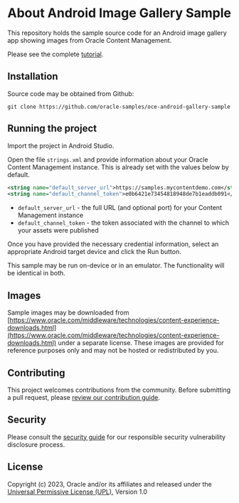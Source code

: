 # About Android Image Gallery Sample

This repository holds the sample source code for an Android image gallery app showing images from Oracle Content Management.

Please see the complete [tutorial](https://www.oracle.com/pls/topic/lookup?ctx=cloud&id=oce-android-gallery-sample).

## Installation

Source code may be obtained from Github:

```
git clone https://github.com/oracle-samples/oce-android-gallery-sample
```

## Running the project

Import the project in Android Studio.

Open the file `strings.xml` and provide information about your Oracle Content Management instance.  This is already set with the values below by default.

```xml 
<string name="default_server_url">https://samples.mycontentdemo.com</string>
<string name="default_channel_token">e0b6421e73454818948de7b1eaddb091</string>
```

- `default_server_url` - the full URL (and optional port) for your Content Management instance
- `default_channel_token` - the token associated with the channel to which your assets were published

Once you have provided the necessary credential information, select an appropriate Android target device and click the Run button.

This sample may be run on-device or in an emulator. The functionality will be identical in both.

## Images

Sample images may be downloaded from [https://www.oracle.com/middleware/technologies/content-experience-downloads.html](https://www.oracle.com/middleware/technologies/content-experience-downloads.html) under a separate license.  These images are provided for reference purposes only and may not be hosted or redistributed by you.

## Contributing

This project welcomes contributions from the community. Before submitting a pull
request, please [review our contribution guide](./CONTRIBUTING.md).

## Security

Please consult the [security guide](./SECURITY.md) for our responsible security
vulnerability disclosure process.

## License

Copyright (c) 2023, Oracle and/or its affiliates and released under the
[Universal Permissive License (UPL)](https://oss.oracle.com/licenses/upl/), Version 1.0